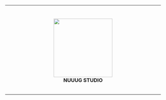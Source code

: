 <br><br><br><br>

----

<h3 align="center">
  <br>
  <img src="https://cdn.discordapp.com/attachments/977833723368185886/1022054673026383922/162_20220921170016.png" alt="" width="190" height="auto">
  <br><b>NUUUG STUDIO</b><br><br>
</h3>

----
